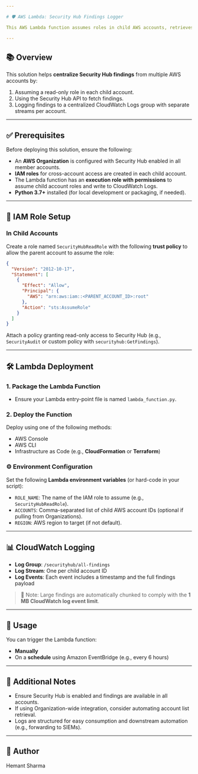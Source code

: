 ```yaml
---

# 🛡️ AWS Lambda: Security Hub Findings Logger

This AWS Lambda function assumes roles in child AWS accounts, retrieves AWS Security Hub findings, and logs them to a centralized Amazon CloudWatch Logs group.

---
```


## 📚 Overview

This solution helps **centralize Security Hub findings** from multiple AWS accounts by:

1. Assuming a read-only role in each child account.
2. Using the Security Hub API to fetch findings.
3. Logging findings to a centralized CloudWatch Logs group with separate streams per account.

---

## ✅ Prerequisites

Before deploying this solution, ensure the following:

* An **AWS Organization** is configured with Security Hub enabled in all member accounts.
* **IAM roles** for cross-account access are created in each child account.
* The Lambda function has an **execution role with permissions** to assume child account roles and write to CloudWatch Logs.
* **Python 3.7+** installed (for local development or packaging, if needed).

---

## 🔐 IAM Role Setup

### In Child Accounts

Create a role named `SecurityHubReadRole` with the following **trust policy** to allow the parent account to assume the role:

```json
{
  "Version": "2012-10-17",
  "Statement": [
    {
      "Effect": "Allow",
      "Principal": {
        "AWS": "arn:aws:iam::<PARENT_ACCOUNT_ID>:root"
      },
      "Action": "sts:AssumeRole"
    }
  ]
}
```

Attach a policy granting read-only access to Security Hub (e.g., `SecurityAudit` or custom policy with `securityhub:GetFindings`).

---

## 🛠️ Lambda Deployment

### 1. Package the Lambda Function

* Ensure your Lambda entry-point file is named `lambda_function.py`.

### 2. Deploy the Function

Deploy using one of the following methods:

* AWS Console
* AWS CLI
* Infrastructure as Code (e.g., **CloudFormation** or **Terraform**)

### ⚙️ Environment Configuration

Set the following **Lambda environment variables** (or hard-code in your script):

* `ROLE_NAME`: The name of the IAM role to assume (e.g., `SecurityHubReadRole`).
* `ACCOUNTS`: Comma-separated list of child AWS account IDs (optional if pulling from Organizations).
* `REGION`: AWS region to target (if not default).

---

## 📊 CloudWatch Logging

* **Log Group**: `/securityhub/all-findings`
* **Log Stream**: One per child account ID
* **Log Events**: Each event includes a timestamp and the full findings payload

> 🧩 Note: Large findings are automatically chunked to comply with the **1 MB CloudWatch log event limit**.

---

## 🚀 Usage

You can trigger the Lambda function:

* **Manually**
* On a **schedule** using Amazon EventBridge (e.g., every 6 hours)

---

## 📌 Additional Notes

* Ensure Security Hub is enabled and findings are available in all accounts.
* If using Organization-wide integration, consider automating account list retrieval.
* Logs are structured for easy consumption and downstream automation (e.g., forwarding to SIEMs).

---

## 📌 Author
Hemant Sharma 
